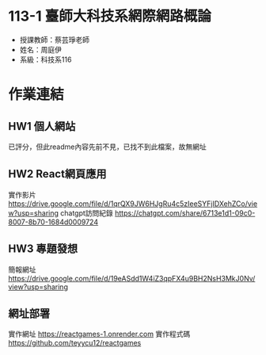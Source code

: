 # 113-1 臺師大科技系網際網路概論
* 授課教師：蔡芸琤老師
* 姓名：周庭伊
* 系級：科技系116
# 作業連結
## HW1 個人網站
已評分，但此readme內容先前不見，已找不到此檔案，故無網址
## HW2 React網頁應用
實作影片 https://drive.google.com/file/d/1qrQX9JW6HJgRu4c5zIeeSYFjIDXehZCo/view?usp=sharing
chatgpt訪問紀錄 https://chatgpt.com/share/6713e1d1-09c0-8007-8b70-1684d0009724

## HW3 專題發想
簡報網址 https://drive.google.com/file/d/19eASdd1W4iZ3qpFX4u9BH2NsH3MkJ0Nv/view?usp=sharing

## 網址部署
實作網址 https://reactgames-1.onrender.com
實作程式碼 https://github.com/teyycu12/reactgames


